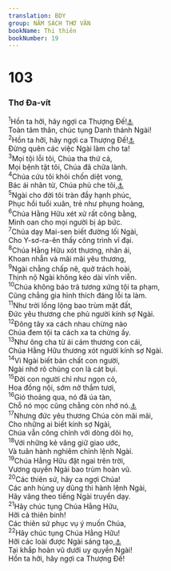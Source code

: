 ```yaml
---
translation: BDY
group: NĂM SÁCH THƠ VĂN
bookName: Thi thiên 
bookNumber: 19
---
```


<div class="title"><h1>103</h1><h3>Thơ Đa-vít</h3></div>
<span class="verse thi_103_1"><sup>1</sup>Hồn ta hỡi, hãy ngợi ca Thượng Đế!<a href="#" data-toggle="tooltip" data-placement="bottom" title="Nt Chúa Hằng Hữu">⚓</a><br/>Toàn tâm thân, chúc tụng Danh thánh Ngài!<br/></span>
<span class="verse thi_103_2"><sup>2</sup>Hồn ta hỡi, hãy ngợi ca Thượng Đế!<a href="#" data-toggle="tooltip" data-placement="bottom" title="Nt Chúa Hằng Hữu">⚓</a><br/>Đừng quên các việc Ngài làm cho ta!<br/></span>
<span class="verse thi_103_3"><sup>3</sup>Mọi tội lỗi tôi, Chúa tha thứ cả,<br/>Mọi bệnh tật tôi, Chúa đã chữa lành.<br/></span>
<span class="verse thi_103_4"><sup>4</sup>Chúa cứu tôi khỏi chốn diệt vong,<br/>Bác ái nhân từ, Chúa phủ che tôi,<a href="#" data-toggle="tooltip" data-placement="bottom" title="Nt đội vương miện">⚓</a><br/></span>
<span class="verse thi_103_5"><sup>5</sup>Ngài cho đời tôi tràn đầy hạnh phúc,<br/>Phục hồi tuổi xuân, trẻ như phụng hoàng,<br/></span>
<span class="verse thi_103_6"><sup>6</sup>Chúa Hằng Hữu xét xử rất công bằng,<br/>Minh oan cho mọi người bị áp bức.<br/></span>
<span class="verse thi_103_7"><sup>7</sup>Chúa dạy Mai-sen biết đường lối Ngài,<br/>Cho Y-sơ-ra-ên thấy công trình vĩ đại.<br/></span>
<span class="verse thi_103_8"><sup>8</sup>Chúa Hằng Hữu xót thương, nhân ái,<br/>Khoan nhẫn và mãi mãi yêu thương,<br/></span>
<span class="verse thi_103_9"><sup>9</sup>Ngài chẳng chấp nê, quở trách hoài,<br/>Thịnh nộ Ngài không kéo dài vĩnh viễn.<br/></span>
<span class="verse thi_103_10"><sup>10</sup>Chúa không báo trả tương xứng tội ta phạm,<br/>Cũng chẳng gia hình thích đáng lỗi ta làm.<br/></span>
<span class="verse thi_103_11"><sup>11</sup>Như trời lồng lộng bao trùm mặt đất,<br/>Đức yêu thương che phủ người kính sợ Ngài.<br/></span>
<span class="verse thi_103_12"><sup>12</sup>Đông tây xa cách nhau chừng nào<br/>Chúa đem tội ta cách xa ta chừng ấy.<br/></span>
<span class="verse thi_103_13"><sup>13</sup>Như ông cha từ ái cảm thương con cái,<br/>Chúa Hằng Hữu thương xót người kính sợ Ngài.<br/></span>
<span class="verse thi_103_14"><sup>14</sup>Vì Ngài biết bản chất con người,<br/>Ngài nhớ rõ chúng con là cát bụi.<br/></span>
<span class="verse thi_103_15"><sup>15</sup>Đời con người chỉ như ngọn cỏ,<br/>Hoa đồng nội, sớm nở thắm tươi,<br/></span>
<span class="verse thi_103_16"><sup>16</sup>Gió thoảng qua, nó đã úa tàn,<br/>Chỗ nó mọc cũng chẳng còn nhớ nó.<a href="#" data-toggle="tooltip" data-placement="bottom" title="Nt chẳng nhận ra nó">⚓</a><br/></span>
<span class="verse thi_103_17"><sup>17</sup>Nhưng đức yêu thương Chúa còn mãi mãi,<br/>Cho những ai biết kính sợ Ngài,<br/>Chúa vẫn công chính với dòng dõi họ,<br/></span>
<span class="verse thi_103_18"><sup>18</sup>Với những kẻ vâng giữ giao ước,<br/>Và tuân hành nghiêm chỉnh lệnh Ngài.<br/></span>
<span class="verse thi_103_19"><sup>19</sup>Chúa Hằng Hữu đặt ngai trên trời,<br/>Vương quyền Ngài bao trùm hoàn vũ.<br/></span>
<span class="verse thi_103_20"><sup>20</sup>Các thiên sứ, hãy ca ngợi Chúa!<br/>Các anh hùng uy dũng thi hành lệnh Ngài,<br/>Hãy vâng theo tiếng Ngài truyền dạy.<br/></span>
<span class="verse thi_103_21"><sup>21</sup>Hãy chúc tụng Chúa Hằng Hữu,<br/>Hỡi cả thiên binh!<br/>Các thiên sứ phục vụ ý muốn Chúa,<br/></span>
<span class="verse thi_103_22"><sup>22</sup>Hãy chúc tụng Chúa Hằng Hữu!<br/>Hỡi các loài được Ngài sáng tạo,<a href="#" data-toggle="tooltip" data-placement="bottom" title="Ctd các công việc Ngài">⚓</a><br/>Tại khắp hoàn vũ dưới uy quyền Ngài!<br/>Hồn ta hỡi, hãy ngợi ca Thượng Đế!</span>
